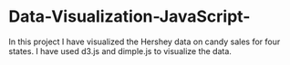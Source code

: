 # Data-Visualization-JavaScript-
In this project I have visualized the Hershey data on candy sales for four states. I have used d3.js and dimple.js to visualize the data. 
